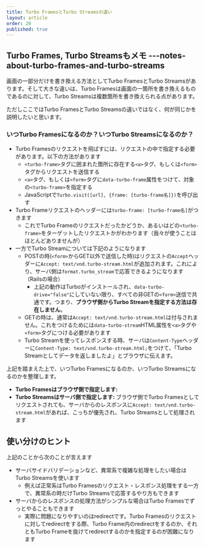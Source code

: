 ```yaml
---
title: Turbo FramesとTurbo Streamsの違い
layout: article
order: 20
published: true
---
```


## Turbo Frames, Turbo Streamsもメモ ---notes-about-turbo-frames-and-turbo-streams

画面の一部分だけを書き換える方法としてTurbo FramesとTurbo Streamsがあります。そして大きな違いは、Turbo Framesは画面の一箇所を書き換えるものであるのに対して、Turbo Streamsは複数箇所を書き換えられる点があります。

ただしここではTurbo FramesとTurbo Streamsの違いではなく、何が同じかを説明したいと思います。

### いつTurbo Framesになるのか？いつTurbo Streamsになるのか？

* Turbo Framesのリクエストを飛ばすには、リクエストの中で指定する必要があります。以下の方法があります
    * `<turbo-frame>`タグに囲まれた箇所に存在する`<a>`タグ、もしくは`<form>`タグからリクエストを送信する
    * `<a>`タグ、もしくは`<form>`タグに`data-turbo-frame`属性をつけて、対象の`<turbo-frame>`を指定する
    * JavaScriptで`Turbo.visit([url], {frame: [turbo-frame名]})`を呼び出す
* Turbo Frameリクエストのヘッダーには`turbo-frame: [turbo-frame名]`がつきます
    * これでTurbo Frameのリクエストだったかどうか、あるいはどの`<turbo-frame>`をターゲットしたリクエストかがわかります（我々が使うことはほとんどありませんが）
* 一方でTurbo Streamについては下記のようになります
    * POSTの時(`<form>`からGET以外で送信した時)はリクエストの`Accept`ヘッダーに`Accept: text/vnd.turbo-stream.html`が追加されます。これにより、サーバ側は`format.turbo_stream`で応答できるようになります（Railsの場合）
        * 上記の動作はTurboがインストールされ、`data-turbo-drive="false"`にしていない限り、すべての非GETの`<form>`送信で共通です。つまり、**ブラウザ側からTurbo Streamを指定する方法は存在しません**。
    * GETの時は、通常は`Accept: text/vnd.turbo-stream.html`は付与されません。これをつけるためには`data-turbo-stream`HTML属性を`<a>`タグや`<form>`タグにつける必要があります
    * Turbo Streamを使ってレスポンスする時、サーバは`Content-Type`ヘッダーに`Content-Type: text/vnd.turbo-stream.html;`をつけて、「Turbo Streamとしてデータを返しましたよ」とブラウザに伝えます。

上記を踏まえた上で、いつTurbo Framesになるのか、いつTurbo Streamsになるのかを整理します。

* **Turbo Framesはブラウザ側で指定します:**
* **Turbo Streamsはサーバ側で指定します:** ブラウザ側でTurbo Framesとしてリクエストされても、サーバからのレスポンスに`Accept: text/vnd.turbo-stream.html`があれば、こっちが優先され、Turbo Streamsとして処理されます

## 使い分けのヒント

上記のことから次のことが言えます

* サーバサイドバリデーションなど、異常系で複雑な処理をしたい場合はTurbo Streamsを使います
   * 例えば正常系はTurbo Framesのリクエスト・レスポンス処理をする一方で、異常系の時だけTurbo Streamsで応答するやり方もできます
* サーバからのレスポンスの処理方法がシンプルな場合はTurbo Framesでずっとやることもできます
   * 実際に問題になりやすいのはredirectです。Turbo Framesのリクエストに対してredirectをする際、Turbo Frame内のredirectをするのか、それともTurbo Frameを抜けてredirectするのかを指定するのが困難になります
